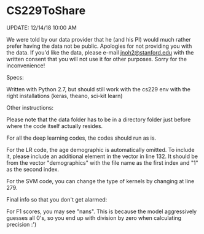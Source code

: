 # CS229ToShare
UPDATE: 12/14/18 10:00 AM

We were told by our data provider that he (and his PI) would much rather prefer having the data not be public. Apologies for not providing you with the data. If you'd like the data, please e-mail jnoh2@stanford.edu with the written consent that you will not use it for other purposes. Sorry for the inconvenience!

Specs: 

Written with Python 2.7, but should still work with the cs229 env with the right installations (keras, theano, sci-kit learn)

Other instructions:

Please note that the data folder has to be in a directory folder just before where the code itself actually resides.

For all the deep learning codes, the codes should run as is.

For the LR code, the age demographic is automatically omitted. To include it, please include an additional element in the vector in line 132. It should be from the vector "demographics" with the file name as the first index and "1" as the second index.

For the SVM code, you can change the type of kernels by changing at line 279.

Final info so that you don't get alarmed:

For F1 scores, you may see "nans". This is because the model aggressively guesses all 0's, so you end up with division by zero when calculating precision :') 

